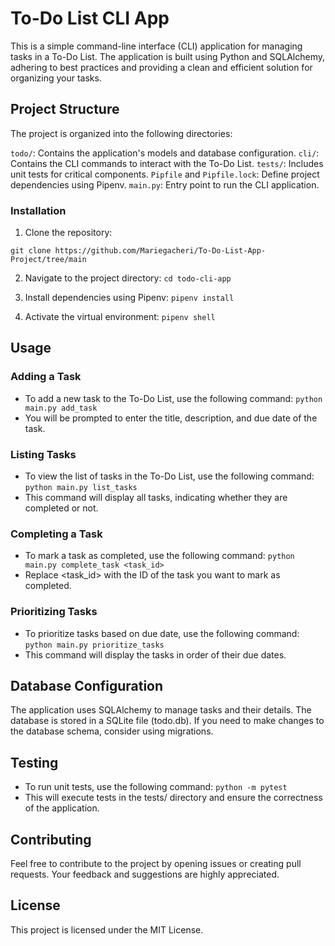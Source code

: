 # To-Do List CLI App
This is a simple command-line interface (CLI) application for managing tasks in a To-Do List. The application is built using Python and SQLAlchemy, adhering to best practices and providing a clean and efficient solution for organizing your tasks.

## Project Structure
The project is organized into the following directories:

`todo/`: Contains the application's models and database configuration.
`cli/`: Contains the CLI commands to interact with the To-Do List.
`tests/`: Includes unit tests for critical components.
`Pipfile` and `Pipfile.lock`: Define project dependencies using Pipenv.
`main.py`: Entry point to run the CLI application.

### Installation
1. Clone the repository:

`git clone https://github.com/Mariegacheri/To-Do-List-App-Project/tree/main`

2. Navigate to the project directory:
`cd todo-cli-app`

3. Install dependencies using Pipenv:
`pipenv install`

4. Activate the virtual environment:
`pipenv shell`

## Usage
### Adding a Task
- To add a new task to the To-Do List, use the following command:
`python main.py add_task`
- You will be prompted to enter the title, description, and due date of the task.

### Listing Tasks
- To view the list of tasks in the To-Do List, use the following command:
`python main.py list_tasks`
- This command will display all tasks, indicating whether they are completed or not.

### Completing a Task
- To mark a task as completed, use the following command:
`python main.py complete_task <task_id>`
- Replace <task_id> with the ID of the task you want to mark as completed.

### Prioritizing Tasks
- To prioritize tasks based on due date, use the following command:
`python main.py prioritize_tasks`
- This command will display the tasks in order of their due dates.

## Database Configuration
The application uses SQLAlchemy to manage tasks and their details. The database is stored in a SQLite file (todo.db). If you need to make changes to the database schema, consider using migrations.

## Testing
- To run unit tests, use the following command:
`python -m pytest`
- This will execute tests in the tests/ directory and ensure the correctness of the application.

## Contributing
Feel free to contribute to the project by opening issues or creating pull requests. Your feedback and suggestions are highly appreciated.

## License
This project is licensed under the MIT License.